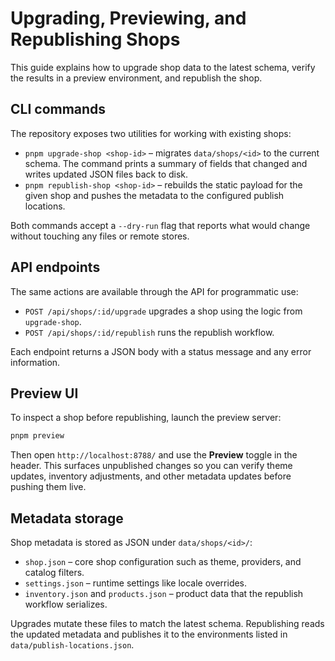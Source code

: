 # Upgrading, Previewing, and Republishing Shops

This guide explains how to upgrade shop data to the latest schema, verify the results in a preview environment, and republish the shop.

## CLI commands

The repository exposes two utilities for working with existing shops:

- `pnpm upgrade-shop <shop-id>` – migrates `data/shops/<id>` to the current schema. The command prints a summary of fields that changed and writes updated JSON files back to disk.
- `pnpm republish-shop <shop-id>` – rebuilds the static payload for the given shop and pushes the metadata to the configured publish locations.

Both commands accept a `--dry-run` flag that reports what would change without touching any files or remote stores.

## API endpoints

The same actions are available through the API for programmatic use:

- `POST /api/shops/:id/upgrade` upgrades a shop using the logic from `upgrade-shop`.
- `POST /api/shops/:id/republish` runs the republish workflow.

Each endpoint returns a JSON body with a status message and any error information.

## Preview UI

To inspect a shop before republishing, launch the preview server:

```bash
pnpm preview
```

Then open `http://localhost:8788/` and use the **Preview** toggle in the header. This surfaces unpublished changes so you can verify theme updates, inventory adjustments, and other metadata updates before pushing them live.

## Metadata storage

Shop metadata is stored as JSON under `data/shops/<id>/`:

- `shop.json` – core shop configuration such as theme, providers, and catalog filters.
- `settings.json` – runtime settings like locale overrides.
- `inventory.json` and `products.json` – product data that the republish workflow serializes.

Upgrades mutate these files to match the latest schema. Republishing reads the updated metadata and publishes it to the environments listed in `data/publish-locations.json`.

